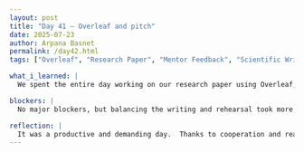 ```yaml
---
layout: post  
title: "Day 41 – Overleaf and pitch"  
date: 2025-07-23  
author: Arpana Basnet  
permalink: /day42.html  
tags: ["Overleaf", "Research Paper", "Mentor Feedback", "Scientific Writing", "Elevator Pitch", "Teamwork"]

what_i_learned: |
  We spent the entire day working on our research paper using Overleaf, focusing on refining the introduction, methodology, and results to ensure they were clear, precise, and met academic standards. With valuable feedback from our mentor, Dr. Roshan Poudel, we improved the structure of our writing and polished the scientific tone. We also took time to enhance the logical flow of each section and ensure proper citation formatting. Once the paper was complete, we shifted our attention to preparing for tomorrow’s elevator pitch. Together, we crafted a script that was informative, engaging, and easy to follow. We then began rehearsing to perfect our delivery and stay within the 60–90 second time frame.

blockers: |
  No major blockers, but balancing the writing and rehearsal took more time and energy than expected.

reflection: |
  It was a productive and demanding day.  Thanks to cooperation and real-time feedback, we were able to make great strides on our study paper.  We felt like we accomplished something after we finished the major pieces.  By switching to the elevator pitch, we were able to come up with innovative ways to explain our product to a larger audience.  We felt more confident in our writing and presentation skills as a result of the collaboration, edits, and practice sessions.  Tomorrow, we're excited to present our work.
---
```


